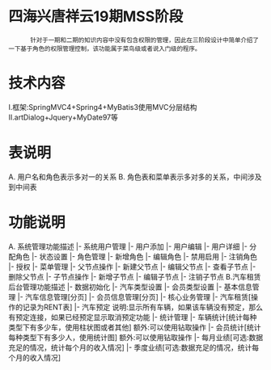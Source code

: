 # 四海兴唐祥云19期MSS阶段
          针对于一期和二期的知识内容中没有包含权限的管理，因此在三阶段设计中简单介绍了一下基于角色的权限管理控制，该功能属于菜鸟级或者说入门级的程序。
# 技术内容
  I.框架:SpringMVC4+Spring4+MyBatis3使用MVC分层结构
  II.artDialog+Jquery+MyDate97等
# 表说明
  A. 用户名和角色表示多对一的关系
  B. 角色表和菜单表示多对多的关系，中间涉及到中间表
# 功能说明
  A. 系统管理功能描述
      |- 系统用户管理
         |- 用户添加
         |- 用户编辑
         |- 用户详细
         |- 分配角色
         |- 状态设置
      |- 角色管理
         |- 新增角色
         |- 编辑角色
         |- 禁用启用
         |- 注销角色
         |- 授权
      |- 菜单管理
         |- 父节点操作
            |- 新建父节点
            |- 编辑父节点
            |- 查看子节点
            |- 删除父节点
         |- 子节点操作
            |- 新增子节点
            |- 编辑子节点
            |- 注销子节点
  B.汽车租赁后台管理功能描述
     |- 数据初始化
        |- 汽车类型设置
        |- 会员类型设置
     |- 基本信息管理
        |- 汽车信息管理[分页]
        |- 会员信息管理[分页]
     |- 核心业务管理
        |- 汽车租赁[操作的记录为RENT表]
        |- 汽车预定
                                说明:显示所有车辆，如果该车辆没有预定，那么有预定连接，如果已经预定显示取消预定功能
     |- 统计管理
        |- 车辆统计[统计每种类型下有多少车，使用柱状图或者其他]  额外:可以使用钻取操作
        |- 会员统计[统计每种类型下有多少人，使用统计图]         额外:可以使用钻取操作
        |- 每月业绩[可选:数据充足的情况，统计每个月的收入情况]
        |- 季度业绩[可选:数据充足的情况，统计每个月的收入情况]
        
        
        
        
        
        
        
        
        
        